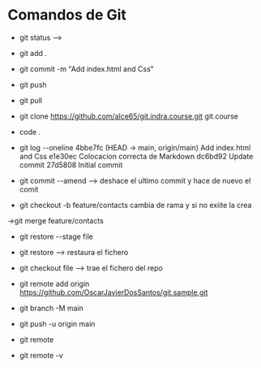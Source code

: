# Comandos de Git

- git status -->
- git add .
- git commit -m "Add index.html and Css"
- git push
- git pull
- git clone https://github.com/alce65/git.indra.course.git git.course
- code .

- git log --oneline
        4bbe7fc (HEAD -> main, origin/main) Add index.html and Css
        e1e30ec Colocacion correcta de Markdown
        dc6bd92 Update  commit
        27d5808 Initial commit
- git commit --amend --> deshace el ultimo commit y hace de nuevo el comit

- git checkout -b feature/contacts cambia de rama y si no exiite la crea

->git merge feature/contacts

- git restore --stage file
- git restore --> restaura el fichero
- git checkout file --> trae el fichero del repo
- git remote add origin https://github.com/OscarJavierDosSantos/git.sample.git
- git branch -M main
- git push -u origin main

- git remote
- git remote -v
